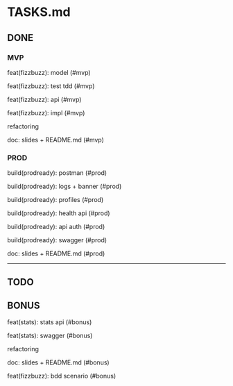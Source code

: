 TASKS.md
========

## DONE

### MVP

feat(fizzbuzz): model (#mvp)

feat(fizzbuzz): test tdd (#mvp)

feat(fizzbuzz): api (#mvp)

feat(fizzbuzz): impl (#mvp)

refactoring

doc: slides + README.md (#mvp)

### PROD

build(prodready): postman (#prod)

build(prodready): logs + banner (#prod)

build(prodready): profiles (#prod)

build(prodready): health api (#prod)

build(prodready): api auth (#prod)

build(prodready): swagger (#prod)

doc: slides + README.md (#prod)

--- 

## TODO

## BONUS

feat(stats): stats api (#bonus)

feat(stats): swagger (#bonus)

refactoring

doc: slides + README.md (#bonus)

feat(fizzbuzz): bdd scenario (#bonus)
